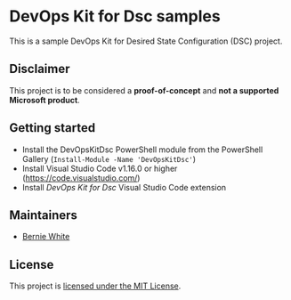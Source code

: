# DevOps Kit for Dsc samples

This is a sample DevOps Kit for Desired State Configuration (DSC) project.

## Disclaimer

This project is to be considered a **proof-of-concept** and **not a supported Microsoft product**.

## Getting started

- Install the DevOpsKitDsc PowerShell module from the PowerShell Gallery (`Install-Module -Name 'DevOpsKitDsc'`)
- Install Visual Studio Code v1.16.0 or higher (https://code.visualstudio.com/)
- Install _DevOps Kit for Dsc_ Visual Studio Code extension

## Maintainers

- [Bernie White](https://github.com/BernieWhite)

## License

This project is [licensed under the MIT License](LICENSE).